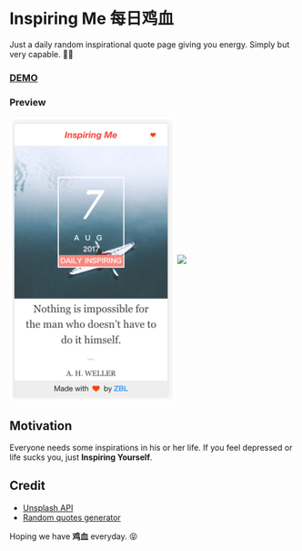 # Inspiring Me 每日鸡血
Just a daily random inspirational quote page giving you energy.
Simply but very capable. 💪🏼

### [DEMO](http://zhangbinliu.me/2017-07-12-to-myhz/)

### Preview
<img src="screenshot.png" height="500" align="center"/>

<img src="inspiring_gif.gif" height="500" align="center"/>


## Motivation
Everyone needs some inspirations in his or her life.
If you feel depressed or life sucks you, just **Inspiring Yourself**.


## Credit
- [Unsplash API](https://source.unsplash.com/)
- [Random quotes generator](https://random-quote-generator.herokuapp.com/api/quotes/random)

Hoping we have **鸡血** everyday. 😝
